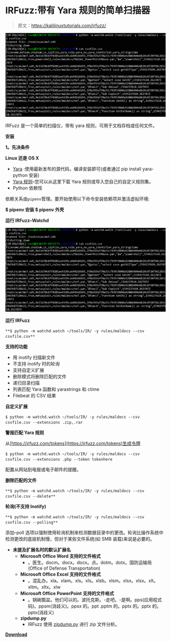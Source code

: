 # IRFuzz:带有 Yara 规则的简单扫描器

> 原文：<https://kalilinuxtutorials.com/irfuzz/>

[![IRFuzz : Simple Scanner with Yara Rules](img//701d89b2fdc227a55857f4d7ae23f472.png "IRFuzz : Simple Scanner with Yara Rules")](https://1.bp.blogspot.com/-Iud5JAjRvs4/XzqNh5_JIsI/AAAAAAAAHV4/vzcUhyrWNEscv2wnZt9L1LMKbCZJPTrYQCLcBGAsYHQ/s728/IRFuzz%25281%2529.png)

IRFuzz 是一个简单的扫描仪，带有 yara 规则，可用于文档存档或任何文件。

**安装**

**1。先决条件**

**Linux 还是 OS X**

*   [Yara](https://github.com/VirusTotal/yara/) :使用最新发布的源代码，编译安装即可(或者通过 pip install yara-python 安装)
*   [Yara 规则](https://github.com/Yara-Rules/rules)–您可以从这里下载 Yara 规则或导入您自己的自定义规则集。
*   Python 依赖性

依赖关系由`pipenv`管理。要开始使用以下命令安装依赖项并激活虚拟环境:

**$ pipenv 安装
$ pipenv 外壳**

**运行 IRFuzz–Watchd**

![IRFuzz : Simple Scanner with Yara Rules](img//701d89b2fdc227a55857f4d7ae23f472.png "IRFuzz : Simple Scanner with Yara Rules")

**运行 IRFuzz**

`**$ python -m watchd.watch ~/tools/IR/ -y rules/maldocs --csv csvfile.csv**`

**支持的功能**

*   用 inotify 扫描新文件
*   不支持 inotify 时的轮询
*   支持自定义扩展
*   删除模式将删除匹配的文件
*   递归目录扫描
*   列表匹配 Yara 函数和 yarastrings 和 ctime
*   Filebeat 的 CSV 结果

**自定义扩展**

`$ python -m watchd.watch ~/tools/IR/ -y rules/maldocs --csv csvfile.csv --extensions .zip,.rar`

**警报匹配 Yara 规则**

从[https://irfuzz.com/tokens](https://irfuzz.com/tokens)生成令牌

`$ python -m watchd.watch ~/tools/IR/ -y rules/maldocs --csv csvfile.csv --extensions .php --token tokenhere`

配置从网站到电报或电子邮件的提醒。

**删除匹配的文件**

`**$ python -m watchd.watch ~/tools/IR/ -y rules/maldocs --csv csvfile.csv --delete**`

**轮询(不支持 Inotify)**

`**$ python -m watchd.watch ~/tools/IR/ -y rules/maldocs --csv csvfile.csv --polling**`

添加–poll 选项以强制使用轮询机制来检测数据目录中的更改。轮询比操作系统中检测更改的底层机制慢，但对于某些文件系统(如 SMB 装载)来说是必要的。

*   **未提及扩展名时的默认扩展名**
    *   **Microsoft Office Word 支持的文件格式**
        *   。医生。docm。docx。docx。点。dotm。dotx。国防运输局(Office of Defense Transportation)
    *   **Microsoft Office Excel 支持的文件格式**
        *   。混乱办。xla。xlam。xls。xls。xlsb。xlsm。xlsx。xlsx。xlt。xltm。xltx。xlw
    *   **Microsoft Office PowerPoint 支持的文件格式**
        *   。锅碗瓢盆。他们可以的。波托克斯。-走吧。-是啊。pps(应用程式码)。ppsm(消歧义)。ppsx 的。ppt .pptm 的。pptx 的。pptx 的。pptx(消歧义)
    *   **zipdump.py**
        *   IRFuzz 使用 [zipdump.py](https://github.com/DidierStevens/DidierStevensSuite/blob/master/zipdump.py) 进行 zip 文件分析。

[**Download**](https://github.com/oxiqa/IRFuzz)